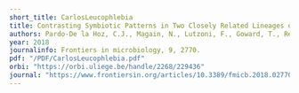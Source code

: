 ```yaml
---
short_title: CarlosLeucophlebia
title: Contrasting Symbiotic Patterns in Two Closely Related Lineages of Trimembered Lichens of the Genus Peltigera
authors: Pardo-De la Hoz, C.J., Magain, N., Lutzoni, F., Goward, T., Restrepo, S., & Miadlikowska, J. 
year: 2018
journalinfo: Frontiers in microbiology, 9, 2770.
pdf: "/PDF/CarlosLeucophlebia.pdf"
orbi: "https://orbi.uliege.be/handle/2268/229436"
journal: "https://www.frontiersin.org/articles/10.3389/fmicb.2018.02770/full"
---
```

